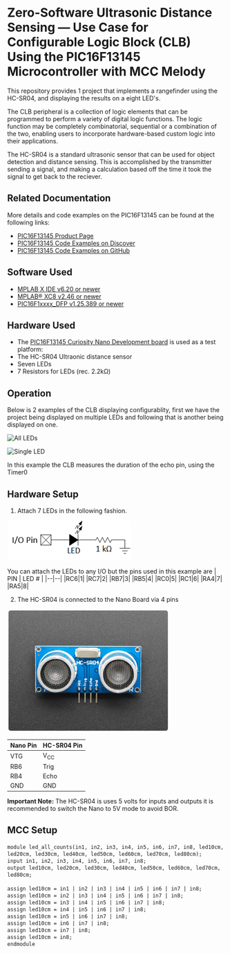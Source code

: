 # Zero-Software Ultrasonic Distance Sensing — Use Case for Configurable Logic Block (CLB) Using the PIC16F13145 Microcontroller with MCC Melody

This repository provides 1 project that implements a rangefinder using the HC-SR04, and displaying the results on a eight LED's.

The CLB peripheral is a collection of logic elements that can be programmed to perform a variety of digital logic functions. The logic function may be completely combinatorial, sequential or a combination of the two, enabling users to incorporate hardware-based custom logic into their applications. 

The HC-SR04 is a standard ultrasonic sensor that can be used for object detection and distance sensing. This is accomplished by the transmitter sending a signal, and making a calculation based off the time it took the signal to get back to the reciever. 

## Related Documentation

More details and code examples on the PIC16F13145 can be found at the following links:

- [PIC16F13145 Product Page](https://www.microchip.com/en-us/product/PIC16F13145?utm_source=GitHub&utm_medium=TextLink&utm_campaign=MCU8_Apps_PIC16F13145&utm_content=pic16f13145-quadrature-decoder-up-down-mplab-mcc&utm_bu=MCU08)
- [PIC16F13145 Code Examples on Discover](https://mplab-discover.microchip.com/v2?dsl=PIC16F13145)
- [PIC16F13145 Code Examples on GitHub](https://github.com/microchip-pic-avr-examples/?q=PIC16F13145)

## Software Used

- [MPLAB X IDE v6.20 or newer](https://www.microchip.com/en-us/tools-resources/develop/mplab-x-ide?utm_source=GitHub&utm_medium=TextLink&utm_campaign=MCU8_Apps_PIC16F13145&utm_content=pic16f13145-quadrature-decoder-up-down-mplab-mcc&utm_bu=MCU08)
- [MPLAB® XC8 v2.46 or newer](https://www.microchip.com/en-us/tools-resources/develop/mplab-xc-compilers?utm_source=GitHub&utm_medium=TextLink&utm_campaign=MCU8_Apps_PIC16F13145&utm_content=pic16f13145-quadrature-decoder-up-down-mplab-mcc&utm_bu=MCU08)
- [PIC16F1xxxx_DFP v1.25.389 or newer](https://packs.download.microchip.com/)

## Hardware Used

- The [PIC16F13145 Curiosity Nano Development board](https://www.microchip.com/en-us/development-tool/EV06M52A?utm_source=GitHub&utm_medium=TextLink&utm_campaign=MCU8_Apps_PIC16F13145&utm_content=pic16f13145-quadrature-decoder-up-down-mplab-mcc&utm_bu=MCU08) is used as a test platform:
- The HC-SR04 Ultraonic distance sensor
- Seven LEDs
- 7 Resistors for LEDs (rec. 2.2kΩ)

## Operation

Below is 2 examples of the CLB displaying configurablity, first we have the project being displayed on multiple LEDs and following that is another being displayed on one.

![All LEDs](./images/AllLEDs.gif) 

![Single LED](./images/SingleLED.gif) 

In this example the CLB measures the duration of the echo pin, using the Timer0 



## Hardware Setup

1. Attach 7 LEDs in the following fashion.

![LED Circuit](./images/LED_circuit.png)

You can attach the LEDs to any I/O but the pins used in this example are 
| PIN | LED # |
|--|--|
|RC6|1|
|RC7|2|
|RB7|3|
|RB5|4|
|RC0|5|
|RC1|6|
|RA4|7|
|RA5|8|

2. The HC-SR04 is connected to the Nano Board via 4 pins

![Sensor](./images/HCSR04.png)

| Nano Pin | HC-SR04 Pin |
|--|--|
|VTG|V<sub>CC</sub>|
|RB6|Trig|
|RB4|Echo|
|GND|GND|

**Important Note:** The HC-SR04 is uses 5 volts for inputs and outputs it is recommended to switch the Nano to 5V mode to avoid BOR. 

## MCC Setup




```
module led_all_counts(in1, in2, in3, in4, in5, in6, in7, in8, led10cm, led20cm, led30cm, led40cm, led50cm, led60cm, led70cm, led80cm);
input in1, in2, in3, in4, in5, in6, in7, in8;
output led10cm, led20cm, led30cm, led40cm, led50cm, led60cm, led70cm, led80cm;

assign led10cm = in1 | in2 | in3 | in4 | in5 | in6 | in7 | in8;
assign led10cm = in2 | in3 | in4 | in5 | in6 | in7 | in8;
assign led10cm = in3 | in4 | in5 | in6 | in7 | in8;
assign led10cm = in4 | in5 | in6 | in7 | in8;
assign led10cm = in5 | in6 | in7 | in8;
assign led10cm = in6 | in7 | in8;
assign led10cm = in7 | in8;
assign led10cm = in8;
endmodule
```




